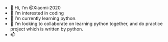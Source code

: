 - 👋 Hi, I’m @Xiaomi-2020
- 👀 I’m interested in coding
- 🌱 I’m currently learning python.
- 💞️ I’m looking to collaborate on learning python together, and do practice project which is written by python.
- 📫 

<!---
Xiaomi-2020/Xiaomi-2020 is a ✨ special ✨ repository because its `README.md` (this file) appears on your GitHub profile.
You can click the Preview link to take a look at your changes.
--->
